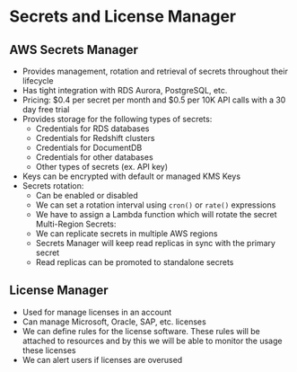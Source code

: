 # Secrets and License Manager

## AWS Secrets Manager

- Provides management, rotation and retrieval of secrets throughout their lifecycle
- Has tight integration with RDS Aurora, PostgreSQL, etc.
- Pricing: $0.4 per secret per month and $0.5 per 10K API calls with a 30 day free trial
- Provides storage for the following types of secrets:
    - Credentials for RDS databases
    - Credentials for Redshift clusters
    - Credentials for DocumentDB
    - Credentials for other databases
    - Other types of secrets (ex. API key)
- Keys can be encrypted with default or managed KMS Keys
- Secrets rotation:
    - Can be enabled or disabled
    - We can set a rotation interval using `cron()` or `rate()` expressions
    - We have to assign a Lambda function which will rotate the secret
Multi-Region Secrets:
    - We can replicate secrets in multiple AWS regions
    - Secrets Manager will keep read replicas in sync with the primary secret
    - Read replicas can be promoted to standalone secrets

## License Manager

- Used for manage licenses in an account
- Can manage Microsoft, Oracle, SAP, etc. licenses
- We can define rules for the license software. These rules will be attached to resources and by this we will be able to monitor the usage these licenses
- We can alert users if licenses are overused